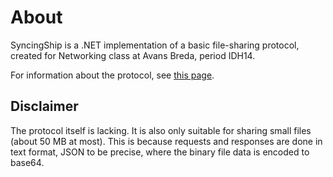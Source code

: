 # About

SyncingShip is a .NET implementation of a basic file-sharing protocol, created for Networking class at Avans Breda, period IDH14.

For information about the protocol, see [this page](https://idh14.github.io/protocol/).

## Disclaimer

The protocol itself is lacking. It is also only suitable for sharing small files (about 50 MB at most). This is because requests and responses are done in text format, JSON to be precise, where the binary file data is encoded to base64.